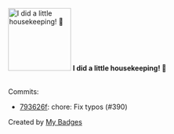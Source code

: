 <img src="https://my-badges.github.io/my-badges/chore-commit.png" alt="I did a little housekeeping! 🧹" title="I did a little housekeeping! 🧹" width="128">
<strong>I did a little housekeeping! 🧹</strong>
<br><br>

Commits:

- <a href="https://github.com/Sajjon/mopro/commit/793626f32ed34dcde382f5f304c301563126bc9d">793626f</a>: chore: Fix typos (#390)


Created by <a href="https://github.com/my-badges/my-badges">My Badges</a>